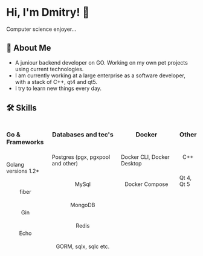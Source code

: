 <h1 id="hi-i-m-dmitry-">Hi, I&#39;m Dmitry! 👋</h1>
<p>Computer science enjoyer...</p>
<h2 id="-about-me">🚀 About Me</h2>
<ul>
<li>A juniour backend developer on GO. Working on my own pet projects using current technologies.</li>
<li>I am currently working at a large enterprise as a software developer, with a stack of C++, qt4 and qt5.</li>
<li>I try to learn new things every day.</li>
</ul>
<h2 id="-skills">🛠 Skills</h2>
<div style="display: flex; gap: 20px;">
  <!-- Column for Go and related technologies -->
  <div style="display: flex; flex-direction: column; gap: 10px; align-items: center;">
    <h3>Go & Frameworks</h3>
    <p>Golang versions 1.2*</p>
    <p>fiber</p>
    <p>Gin</p>
    <p>Echo</p>
  </div>
  <!-- Column for Databases -->
  <div style="display: flex; flex-direction: column; gap: 10px; align-items: center;">
    <h3>Databases and tec's</h3>
    <p>Postgres (pgx, pgxpool and other)</p>
    <p>MySql</p>
    <p>MongoDB</p>
    <p>Redis</p>
    <p>GORM, sqlx, sqlc etc.</p>
  </div>
  <!-- Column for Docker -->
  <div style="display: flex; flex-direction: column; gap: 10px; align-items: center;">
    <h3>Docker</h3>
    <p>Docker CLI, Docker Desktop</p>
    <p>Docker Compose</p>
  </div>
  <!-- Cpp and QT -->
  <div style="display: flex; flex-direction: column; gap: 10px; align-items: center;">
    <h3>Other</h3>
    <p>C++</p>
    <p>Qt 4, Qt 5</p>
  </div>
</div>
